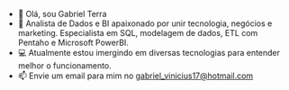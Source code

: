 - 👋 Olá, sou Gabriel Terra
- 🚀 Analista de Dados e BI apaixonado por unir tecnologia, negócios e marketing. Especialista em SQL, modelagem de dados, ETL com Pentaho e Microsoft PowerBI.
- 💻 Atualmente estou imergindo em diversas tecnologias para entender melhor o funcionamento. 
- 📫 Envie um email para mim no gabriel_vinicius17@hotmail.com

<!---
biielterra/biielterra is a ✨ special ✨ repository because its `README.md` (this file) appears on your GitHub profile.
You can click the Preview link to take a look at your changes.
--->
